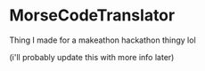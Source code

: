 # MorseCodeTranslator

Thing I made for a makeathon hackathon thingy lol

(i'll probably update this with more info later)
